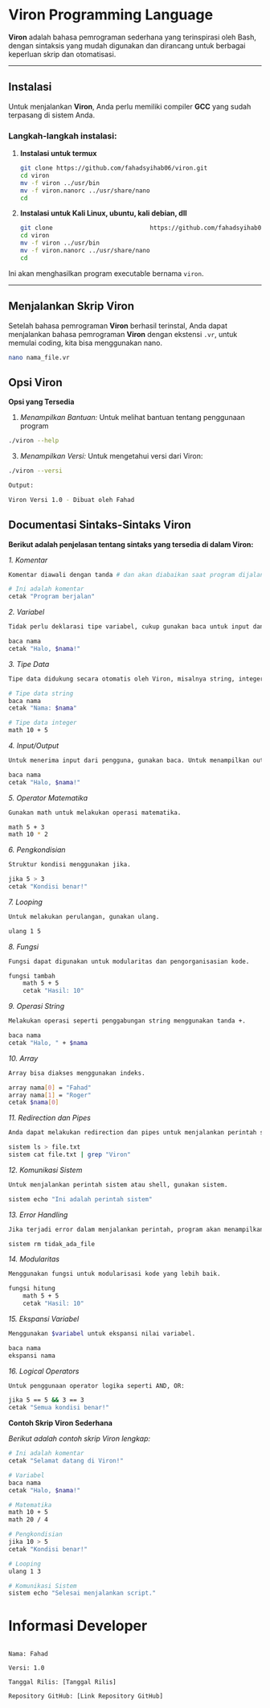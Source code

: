 # **Viron Programming Language**

**Viron** adalah bahasa pemrograman sederhana yang terinspirasi oleh Bash, dengan sintaksis yang mudah digunakan dan dirancang untuk berbagai keperluan skrip dan otomatisasi.

---

## **Instalasi**

Untuk menjalankan **Viron**, Anda perlu memiliki compiler **GCC** yang sudah terpasang di sistem Anda.

### Langkah-langkah instalasi:

1. **Instalasi untuk termux**
    ```bash
    git clone https://github.com/fahadsyihab06/viron.git
    cd viron
    mv -f viron ../usr/bin
    mv -f viron.nanorc ../usr/share/nano
    cd
    ```
2. **Instalasi untuk Kali Linux, ubuntu, kali debian, dll**
   ```bash
   git clone                           https://github.com/fahadsyihab06/viron.git
   cd viron
   mv -f viron ../usr/bin
   mv -f viron.nanorc ../usr/share/nano
   cd
    ```

Ini akan menghasilkan program executable bernama `viron`.

---

## **Menjalankan Skrip Viron**

Setelah bahasa pemrograman **Viron** berhasil terinstal, Anda dapat menjalankan bahasa pemrograman **Viron** dengan ekstensi `.vr`, untuk memulai coding, kita bisa menggunakan nano.

```bash
nano nama_file.vr
```

## **Opsi Viron**
**Opsi yang Tersedia**

1. *Menampilkan Bantuan:* Untuk melihat bantuan tentang penggunaan program
```bash
./viron --help
```

3. *Menampilkan Versi:* Untuk mengetahui versi dari Viron:
```bash
./viron --versi

Output:

Viron Versi 1.0 - Dibuat oleh Fahad
```

## **Documentasi Sintaks-Sintaks Viron**

**Berikut adalah penjelasan tentang sintaks yang tersedia di dalam Viron:**

*1. Komentar*
```bash
Komentar diawali dengan tanda # dan akan diabaikan saat program dijalankan.

# Ini adalah komentar
cetak "Program berjalan"
```

*2. Variabel*
```bash
Tidak perlu deklarasi tipe variabel, cukup gunakan baca untuk input dan $variabel untuk mengakses nilai variabel.

baca nama
cetak "Halo, $nama!"
```

*3. Tipe Data*
```bash
Tipe data didukung secara otomatis oleh Viron, misalnya string, integer, dan float dapat digunakan langsung.

# Tipe data string
baca nama
cetak "Nama: $nama"

# Tipe data integer
math 10 + 5
```

*4. Input/Output*
```bash
Untuk menerima input dari pengguna, gunakan baca. Untuk menampilkan output, gunakan cetak.

baca nama
cetak "Halo, $nama!"
```

*5. Operator Matematika*
```bash
Gunakan math untuk melakukan operasi matematika.

math 5 + 3
math 10 * 2
```

*6. Pengkondisian*
```bash
Struktur kondisi menggunakan jika.

jika 5 > 3
cetak "Kondisi benar!"
```

*7. Looping*
```bash
Untuk melakukan perulangan, gunakan ulang.

ulang 1 5
```

*8. Fungsi*
```bash
Fungsi dapat digunakan untuk modularitas dan pengorganisasian kode.

fungsi tambah
    math 5 + 5
    cetak "Hasil: 10"
```

*9. Operasi String*
```bash
Melakukan operasi seperti penggabungan string menggunakan tanda +.

baca nama
cetak "Halo, " + $nama
```

*10. Array*
```bash
Array bisa diakses menggunakan indeks.

array nama[0] = "Fahad"
array nama[1] = "Roger"
cetak $nama[0]
```

*11. Redirection dan Pipes*
```bash
Anda dapat melakukan redirection dan pipes untuk menjalankan perintah sistem atau mengalihkan output ke file.

sistem ls > file.txt
sistem cat file.txt | grep "Viron"
```

*12. Komunikasi Sistem*
```bash
Untuk menjalankan perintah sistem atau shell, gunakan sistem.

sistem echo "Ini adalah perintah sistem"
```

*13. Error Handling*
```bash
Jika terjadi error dalam menjalankan perintah, program akan menampilkan pesan kesalahan.

sistem rm tidak_ada_file
```

*14. Modularitas*
```bash
Menggunakan fungsi untuk modularisasi kode yang lebih baik.

fungsi hitung
    math 5 + 5
    cetak "Hasil: 10"
```

*15. Ekspansi Variabel*
```bash
Menggunakan $variabel untuk ekspansi nilai variabel.

baca nama
ekspansi nama
```

*16. Logical Operators*
```bash
Untuk penggunaan operator logika seperti AND, OR:

jika 5 == 5 && 3 == 3
cetak "Semua kondisi benar!"
```

**Contoh Skrip Viron Sederhana**

*Berikut adalah contoh skrip Viron lengkap:*
```bash
# Ini adalah komentar
cetak "Selamat datang di Viron!"

# Variabel
baca nama
cetak "Halo, $nama!"

# Matematika
math 10 + 5
math 20 / 4

# Pengkondisian
jika 10 > 5
cetak "Kondisi benar!"

# Looping
ulang 1 3

# Komunikasi Sistem
sistem echo "Selesai menjalankan script."
```

# Informasi Developer

```Viron dikembangkan oleh:

Nama: Fahad

Versi: 1.0

Tanggal Rilis: [Tanggal Rilis]

Repository GitHub: [Link Repository GitHub]

```
